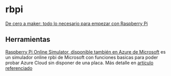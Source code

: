 # rbpi

[De cero a maker: todo lo necesario para empezar con Raspberry Pi](https://m.xataka.com/makers/cero-maker-todo-necesario-para-empezar-raspberry-pi/amp?__twitter_impression=true)

## Herramientas

[Raspberry Pi Online Simulator, disponible también en Azure de Microsoft](https://azure-samples.github.io/raspberry-pi-web-simulator/) es un simulador online rpbi de Microsoft con funciones basicas para poder probar Azure Cloud sin disponer de una placa. Más detalle en [artículo referenciado](https://descubrearduino.com/raspberry-pi-online-simulator/)
